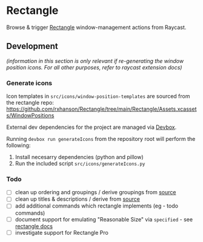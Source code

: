 # Rectangle

Browse & trigger [Rectangle](https://rectangleapp.com) window-management actions from Raycast.

## Development
*(information in this section is only relevant if re-generating the window position icons. For all other purposes, refer to raycast extension docs)*

### Generate icons
Icon templates in `src/icons/window-position-templates` are sourced from the rectangle repo: https://github.com/rxhanson/Rectangle/tree/main/Rectangle/Assets.xcassets/WindowPositions

External dev dependencies for the project are managed via [Devbox](https://github.com/jetify-com/devbox).

Running `devbox run generateIcons` from the repository root will perform the following:

1. Install necesarry dependencies (python and pillow)
2. Run the included script `src/icons/generateIcons.py`

### Todo
 - [ ] clean up ordering and groupings / derive groupings from [source](https://github.com/rxhanson/Rectangle/blob/cb791e670a7d84bc4e4ad4c3622a915ab016234d/Rectangle/WindowAction.swift#L587)
 - [ ] clean up titles & descriptions / derive from [source](https://github.com/rxhanson/Rectangle/blob/cb791e670a7d84bc4e4ad4c3622a915ab016234d/Rectangle/WindowAction.swift#L231)
 - [ ] add additional commands which rectangle implements (eg - todo commands)
 - [ ] document support for emulating "Reasonable Size" via `specified` - see [rectangle docs](https://github.com/rxhanson/Rectangle/blob/main/TerminalCommands.md#add-an-extra-centering-command-with-custom-size)
 - [ ] investigate support for Rectangle Pro
